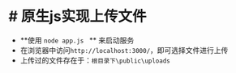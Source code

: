 ﻿# # 原生js实现上传文件

- **使用 `node app.js ` ** 来启动服务
- 在浏览器中访问`http://localhost:3000/`，即可选择文件进行上传
- 上传过的文件存在于：`根目录下\public\uploads`
